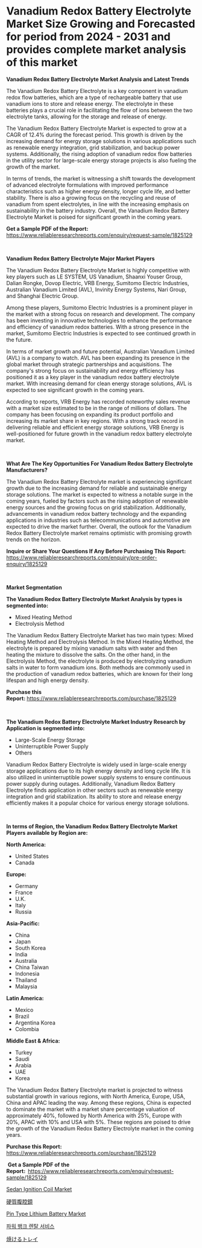 <p><h1>Vanadium Redox Battery Electrolyte Market Size Growing and Forecasted for period from 2024 - 2031 and provides complete market analysis of this market</h1></p><p><strong>Vanadium Redox Battery Electrolyte Market Analysis and Latest Trends</strong></p>
<p><p>The Vanadium Redox Battery Electrolyte is a key component in vanadium redox flow batteries, which are a type of rechargeable battery that use vanadium ions to store and release energy. The electrolyte in these batteries plays a crucial role in facilitating the flow of ions between the two electrolyte tanks, allowing for the storage and release of energy.</p><p>The Vanadium Redox Battery Electrolyte Market is expected to grow at a CAGR of 12.4% during the forecast period. This growth is driven by the increasing demand for energy storage solutions in various applications such as renewable energy integration, grid stabilization, and backup power systems. Additionally, the rising adoption of vanadium redox flow batteries in the utility sector for large-scale energy storage projects is also fueling the growth of the market.</p><p>In terms of trends, the market is witnessing a shift towards the development of advanced electrolyte formulations with improved performance characteristics such as higher energy density, longer cycle life, and better stability. There is also a growing focus on the recycling and reuse of vanadium from spent electrolytes, in line with the increasing emphasis on sustainability in the battery industry. Overall, the Vanadium Redox Battery Electrolyte Market is poised for significant growth in the coming years.</p></p>
<p><strong>Get a Sample PDF of the Report:&nbsp;</strong> <a href="https://www.reliableresearchreports.com/enquiry/request-sample/1825129">https://www.reliableresearchreports.com/enquiry/request-sample/1825129</a></p>
<p>&nbsp;</p>
<p><strong>Vanadium Redox Battery Electrolyte Major Market Players</strong></p>
<p><p>The Vanadium Redox Battery Electrolyte Market is highly competitive with key players such as LE SYSTEM, US Vanadium, Shaanxi Youser Group, Dalian Rongke, Dovop Electric, VRB Energy, Sumitomo Electric Industries, Australian Vanadium Limited (AVL), Invinity Energy Systems, Nari Group, and Shanghai Electric Group. </p><p>Among these players, Sumitomo Electric Industries is a prominent player in the market with a strong focus on research and development. The company has been investing in innovative technologies to enhance the performance and efficiency of vanadium redox batteries. With a strong presence in the market, Sumitomo Electric Industries is expected to see continued growth in the future.</p><p>In terms of market growth and future potential, Australian Vanadium Limited (AVL) is a company to watch. AVL has been expanding its presence in the global market through strategic partnerships and acquisitions. The company's strong focus on sustainability and energy efficiency has positioned it as a key player in the vanadium redox battery electrolyte market. With increasing demand for clean energy storage solutions, AVL is expected to see significant growth in the coming years.</p><p>According to reports, VRB Energy has recorded noteworthy sales revenue with a market size estimated to be in the range of millions of dollars. The company has been focusing on expanding its product portfolio and increasing its market share in key regions. With a strong track record in delivering reliable and efficient energy storage solutions, VRB Energy is well-positioned for future growth in the vanadium redox battery electrolyte market.</p></p>
<p>&nbsp;</p>
<p><strong>What Are The Key Opportunities For Vanadium Redox Battery Electrolyte Manufacturers?</strong></p>
<p><p>The Vanadium Redox Battery Electrolyte market is experiencing significant growth due to the increasing demand for reliable and sustainable energy storage solutions. The market is expected to witness a notable surge in the coming years, fueled by factors such as the rising adoption of renewable energy sources and the growing focus on grid stabilization. Additionally, advancements in vanadium redox battery technology and the expanding applications in industries such as telecommunications and automotive are expected to drive the market further. Overall, the outlook for the Vanadium Redox Battery Electrolyte market remains optimistic with promising growth trends on the horizon.</p></p>
<p><strong>Inquire or Share Your Questions If Any Before Purchasing This Report:</strong> <a href="https://www.reliableresearchreports.com/enquiry/pre-order-enquiry/1825129">https://www.reliableresearchreports.com/enquiry/pre-order-enquiry/1825129</a></p>
<p>&nbsp;</p>
<p><strong>Market Segmentation</strong></p>
<p><strong>The Vanadium Redox Battery Electrolyte Market Analysis by types is segmented into:</strong></p>
<p><ul><li>Mixed Heating Method</li><li>Electrolysis Method</li></ul></p>
<p><p>The Vanadium Redox Battery Electrolyte Market has two main types: Mixed Heating Method and Electrolysis Method. In the Mixed Heating Method, the electrolyte is prepared by mixing vanadium salts with water and then heating the mixture to dissolve the salts. On the other hand, in the Electrolysis Method, the electrolyte is produced by electrolyzing vanadium salts in water to form vanadium ions. Both methods are commonly used in the production of vanadium redox batteries, which are known for their long lifespan and high energy density.</p></p>
<p><strong>Purchase this Report:&nbsp;</strong><a href="https://www.reliableresearchreports.com/purchase/1825129">https://www.reliableresearchreports.com/purchase/1825129</a></p>
<p>&nbsp;</p>
<p><strong>The Vanadium Redox Battery Electrolyte Market Industry Research by Application is segmented into:</strong></p>
<p><ul><li>Large-Scale Energy Storage</li><li>Uninterruptible Power Supply</li><li>Others</li></ul></p>
<p><p>Vanadium Redox Battery Electrolyte is widely used in large-scale energy storage applications due to its high energy density and long cycle life. It is also utilized in uninterruptible power supply systems to ensure continuous power supply during outages. Additionally, Vanadium Redox Battery Electrolyte finds application in other sectors such as renewable energy integration and grid stabilization. Its ability to store and release energy efficiently makes it a popular choice for various energy storage solutions.</p></p>
<p>&nbsp;</p>
<p><strong>In terms of Region, the Vanadium Redox Battery Electrolyte Market Players available by Region are:</strong></p>
<p>
    <p> <strong> North America: </strong>
        <ul>
            <li>United States</li>
            <li>Canada</li>
        </ul>
        </p> 
    <p> <strong> Europe: </strong>
        <ul>
            <li>Germany</li>
            <li>France</li>
            <li>U.K.</li>
            <li>Italy</li>
            <li>Russia</li>
        </ul>
        </p> 
    <p> <strong> Asia-Pacific: </strong>
        <ul>
            <li>China</li>
            <li>Japan</li>
            <li>South Korea</li>
            <li>India</li>
            <li>Australia</li>
            <li>China Taiwan</li>
            <li>Indonesia</li>
            <li>Thailand</li>
            <li>Malaysia</li>
        </ul>
        </p> 
    <p> <strong> Latin America: </strong>
        <ul>
            <li>Mexico</li>
            <li>Brazil</li>
            <li>Argentina Korea</li>
            <li>Colombia</li>
        </ul>
        </p> 
    <p> <strong> Middle East & Africa: </strong>
        <ul>
            <li>Turkey</li>
            <li>Saudi</li>
            <li>Arabia</li>
            <li>UAE</li>
            <li>Korea</li>
        </ul>
    </p>
    </p>
<p><p>The Vanadium Redox Battery Electrolyte market is projected to witness substantial growth in various regions, with North America, Europe, USA, China and APAC leading the way. Among these regions, China is expected to dominate the market with a market share percentage valuation of approximately 40%, followed by North America with 25%, Europe with 20%, APAC with 10% and USA with 5%. These regions are poised to drive the growth of the Vanadium Redox Battery Electrolyte market in the coming years.</p></p>
<p><strong>Purchase this Report: </strong><a href="https://www.reliableresearchreports.com/purchase/1825129">https://www.reliableresearchreports.com/purchase/1825129</a></p>
<p>&nbsp;<strong>Get a Sample PDF of the Report:&nbsp;&nbsp;</strong><a href="https://www.reliableresearchreports.com/enquiry/request-sample/1825129">https://www.reliableresearchreports.com/enquiry/request-sample/1825129</a></p>
<p><strong></strong></p>
<p><p><a href="https://issuu.com/reportprime-2/docs/sedan-ignition-coil-market-size-2030.pptx">Sedan Ignition Coil Market</a></p><p><a href="https://github.com/EmoryYundt1935/Market-Research-Report-List-1/blob/main/786218616441.md">硬質腹腔鏡</a></p><p><a href="https://github.com/dx0328/Market-Research-Report-List-2/blob/main/pin-type-lithium-battery-market.md">Pin Type Lithium Battery Market</a></p><p><a href="https://github.com/vskv4779xr1/Market-Research-Report-List-1/blob/main/425325915358.md">파워 뱅크 렌탈 서비스</a></p><p><a href="https://medium.com/@deonboer2023/%E7%84%BC%E3%81%8D%E3%81%88%E3%81%AE%E3%83%88%E3%83%AC%E3%83%BC%E3%82%BA%E5%B8%82%E5%A0%B4%E8%A6%8F%E6%A8%A1%E3%81%AF-%E4%B8%96%E7%95%8C%E7%94%A3%E6%A5%AD%E3%81%AB%E3%81%8A%E3%81%91%E3%82%8B%E6%9C%80%E8%89%AF%E3%81%AE%E3%83%9E%E3%83%BC%E3%82%B1%E3%83%86%E3%82%A3%E3%83%B3%E3%82%B0%E3%83%81%E3%83%A3%E3%83%8D%E3%83%AB%E3%82%92%E6%98%8E%E3%82%89%E3%81%8B%E3%81%AB%E3%81%97%E3%81%BE%E3%81%99-51eb49432aa7">焼けるトレイ</a></p></p>